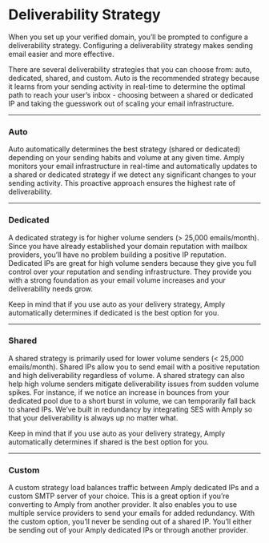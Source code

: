 # Deliverability Strategy

When you set up your verified domain, you’ll be prompted to configure a deliverability strategy. Configuring a deliverability strategy makes sending email easier and more effective. 

There are several deliverability strategies that you can choose from: auto, dedicated, shared, and custom. Auto is the recommended strategy because it learns from your sending activity in real-time to determine the optimal path to reach your user’s inbox - choosing between a shared or dedicated IP and taking the guesswork out of scaling your email infrastructure.

****

### Auto

Auto automatically determines the best strategy (shared or dedicated) depending on your sending habits and volume at any given time. Amply monitors your email infrastructure in real-time and automatically updates to a shared or dedicated strategy if we detect any significant changes to your sending activity. This proactive approach ensures the highest rate of deliverability.

****

### Dedicated

A dedicated strategy is for higher volume senders (> 25,000 emails/month). Since you have already established your domain reputation with mailbox providers, you’ll have no problem building a positive IP reputation. Dedicated IPs are great for high volume senders because they give you full control over your reputation and sending infrastructure. They provide you with a strong foundation as your email volume increases and your deliverability needs grow. 

Keep in mind that if you use auto as your delivery strategy, Amply automatically determines if dedicated is the best option for you.

****

### Shared

A shared strategy is primarily used for lower volume senders (< 25,000 emails/month). Shared IPs allow you to send email with a positive reputation and high deliverability regardless of volume. A shared strategy can also help high volume senders mitigate deliverability issues from sudden volume spikes. For instance, if we notice an increase in bounces from your dedicated pool due to a short burst in volume, we can temporarily fall back to shared IPs. We’ve built in redundancy by integrating SES with Amply so that your deliverability is always up no matter what.

Keep in mind that if you use auto as your delivery strategy, Amply automatically determines if shared is the best option for you. 

****

### Custom

A custom strategy load balances traffic between Amply dedicated IPs and a custom SMTP server of your choice. This is a great option if you’re converting to Amply from another provider. It also enables you to use multiple service providers to send your emails for added redundancy. With the custom option, you’ll never be sending out of a shared IP. You’ll either be sending out of your Amply dedicated IPs or through another provider.
